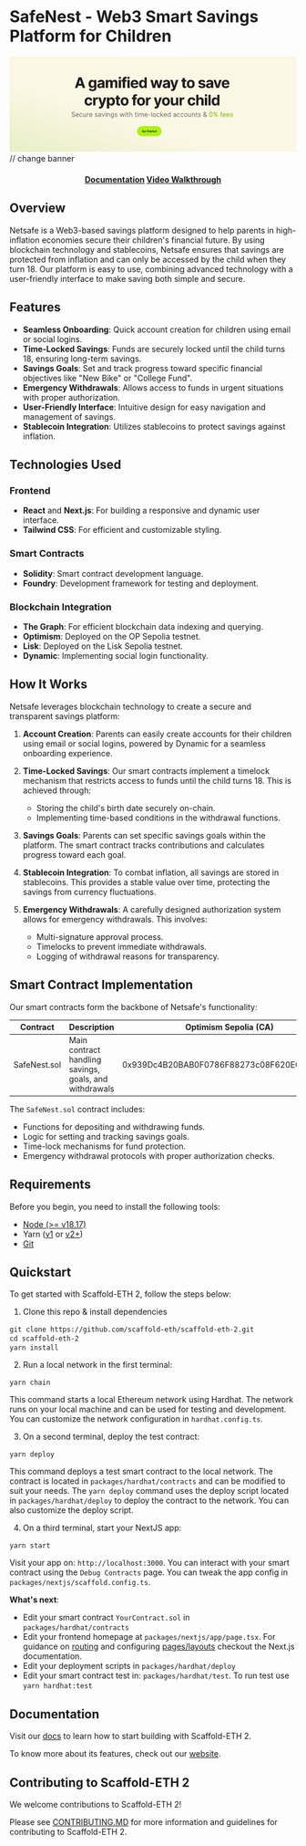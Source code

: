 # SafeNest - Web3 Smart Savings Platform for Children

![](./banner.png) // change banner

<h4 align="center">
<a href="">Documentation</a>
  <a href="https://www.youtube.com/watch?v=dkONR9dJD2g">Video Walkthrough</a>
</h4>

## Overview

Netsafe is a Web3-based savings platform designed to help parents in high-inflation economies secure their children's financial future. By using blockchain technology and stablecoins, Netsafe ensures that savings are protected from inflation and can only be accessed by the child when they turn 18. Our platform is easy to use, combining advanced technology with a user-friendly interface to make saving both simple and secure.

## Features

-   **Seamless Onboarding**: Quick account creation for children using email or social logins.
-   **Time-Locked Savings**: Funds are securely locked until the child turns 18, ensuring long-term savings.
-   **Savings Goals**: Set and track progress toward specific financial objectives like "New Bike" or "College Fund".
-   **Emergency Withdrawals**: Allows access to funds in urgent situations with proper authorization.
-   **User-Friendly Interface**: Intuitive design for easy navigation and management of savings.
-   **Stablecoin Integration**: Utilizes stablecoins to protect savings against inflation.

## Technologies Used

### Frontend

-   **React** and **Next.js**: For building a responsive and dynamic user interface.
-   **Tailwind CSS**: For efficient and customizable styling.

### Smart Contracts

-   **Solidity**: Smart contract development language.
-   **Foundry**: Development framework for testing and deployment.

### Blockchain Integration

-   **The Graph**: For efficient blockchain data indexing and querying.
-   **Optimism**: Deployed on the OP Sepolia testnet.
-   **Lisk**: Deployed on the Lisk Sepolia testnet.
-   **Dynamic**: Implementing social login functionality.

## How It Works

Netsafe leverages blockchain technology to create a secure and transparent savings platform:

1. **Account Creation**: Parents can easily create accounts for their children using email or social logins, powered by Dynamic for a seamless onboarding experience.

2. **Time-Locked Savings**: Our smart contracts implement a timelock mechanism that restricts access to funds until the child turns 18. This is achieved through:

    - Storing the child's birth date securely on-chain.
    - Implementing time-based conditions in the withdrawal functions.

3. **Savings Goals**: Parents can set specific savings goals within the platform. The smart contract tracks contributions and calculates progress toward each goal.

4. **Stablecoin Integration**: To combat inflation, all savings are stored in stablecoins. This provides a stable value over time, protecting the savings from currency fluctuations.

5. **Emergency Withdrawals**: A carefully designed authorization system allows for emergency withdrawals. This involves:
    - Multi-signature approval process.
    - Timelocks to prevent immediate withdrawals.
    - Logging of withdrawal reasons for transparency.

## Smart Contract Implementation

Our smart contracts form the backbone of Netsafe's functionality:

| Contract     | Description                                            | Optimism Sepolia (CA)                      | Lisk Sepolia (CA)                          |
| ------------ | ------------------------------------------------------ | ------------------------------------------ | ------------------------------------------ |
| SafeNest.sol | Main contract handling savings, goals, and withdrawals | 0x939Dc4B20BAB0F0786F88273c08F620E085285eC | 0x939Dc4B20BAB0F0786F88273c08F620E085285eC |

The `SafeNest.sol` contract includes:

-   Functions for depositing and withdrawing funds.
-   Logic for setting and tracking savings goals.
-   Time-lock mechanisms for fund protection.
-   Emergency withdrawal protocols with proper authorization checks.

## Requirements

Before you begin, you need to install the following tools:

-   [Node (>= v18.17)](https://nodejs.org/en/download/)
-   Yarn ([v1](https://classic.yarnpkg.com/en/docs/install/) or [v2+](https://yarnpkg.com/getting-started/install))
-   [Git](https://git-scm.com/downloads)

## Quickstart

To get started with Scaffold-ETH 2, follow the steps below:

1. Clone this repo & install dependencies

```
git clone https://github.com/scaffold-eth/scaffold-eth-2.git
cd scaffold-eth-2
yarn install
```

2. Run a local network in the first terminal:

```
yarn chain
```

This command starts a local Ethereum network using Hardhat. The network runs on your local machine and can be used for testing and development. You can customize the network configuration in `hardhat.config.ts`.

3. On a second terminal, deploy the test contract:

```
yarn deploy
```

This command deploys a test smart contract to the local network. The contract is located in `packages/hardhat/contracts` and can be modified to suit your needs. The `yarn deploy` command uses the deploy script located in `packages/hardhat/deploy` to deploy the contract to the network. You can also customize the deploy script.

4. On a third terminal, start your NextJS app:

```
yarn start
```

Visit your app on: `http://localhost:3000`. You can interact with your smart contract using the `Debug Contracts` page. You can tweak the app config in `packages/nextjs/scaffold.config.ts`.

**What's next**:

-   Edit your smart contract `YourContract.sol` in `packages/hardhat/contracts`
-   Edit your frontend homepage at `packages/nextjs/app/page.tsx`. For guidance on [routing](https://nextjs.org/docs/app/building-your-application/routing/defining-routes) and configuring [pages/layouts](https://nextjs.org/docs/app/building-your-application/routing/pages-and-layouts) checkout the Next.js documentation.
-   Edit your deployment scripts in `packages/hardhat/deploy`
-   Edit your smart contract test in: `packages/hardhat/test`. To run test use `yarn hardhat:test`

## Documentation

Visit our [docs](https://docs.scaffoldeth.io) to learn how to start building with Scaffold-ETH 2.

To know more about its features, check out our [website](https://scaffoldeth.io).

## Contributing to Scaffold-ETH 2

We welcome contributions to Scaffold-ETH 2!

Please see [CONTRIBUTING.MD](https://github.com/scaffold-eth/scaffold-eth-2/blob/main/CONTRIBUTING.md) for more information and guidelines for contributing to Scaffold-ETH 2.
